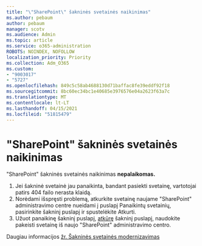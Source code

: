 ```yaml
---
title: "\"SharePoint\" šakninės svetainės naikinimas"
ms.author: pebaum
author: pebaum
manager: scotv
ms.audience: Admin
ms.topic: article
ms.service: o365-administration
ROBOTS: NOINDEX, NOFOLLOW
localization_priority: Priority
ms.collection: Adm_O365
ms.custom:
- "9003017"
- "5727"
ms.openlocfilehash: 849c5c58ab4688130d71baffac8fe39eddf92f18
ms.sourcegitcommit: 8bc60ec34bc1e40685e3976576e04a2623f63a7c
ms.translationtype: MT
ms.contentlocale: lt-LT
ms.lasthandoff: 04/15/2021
ms.locfileid: "51815479"
---
```

# <a name="delete-the-sharepoint-root-site"></a>"SharePoint" šakninės svetainės naikinimas

"SharePoint" šakninės svetainės naikinimas  **nepalaikomas.**

1.  Jei šakninė svetainė jau panaikinta, bandant pasiekti svetainę, vartotojai patirs 404 failo nerasta klaidą.
2.  Norėdami išspręsti problemą, atkurkite svetainę naujame "SharePoint" administravimo centre nueidami  [į](https://admin.microsoft.com/sharepoint?page=recycleBin&modern=true)  puslapį Panaikintų svetainių, pasirinkite šakninį puslapį ir spustelėkite Atkurti.
3.  Užuot panaikinę šakninį puslapį, [atkūrę](https://docs.microsoft.com/sharepoint/modern-root-site#replace-your-root-site)  šakninį puslapį, naudokite pakeisti svetainę iš naujo "SharePoint" administravimo centro.

Daugiau informacijos [žr. Šakninės svetainės modernizavimas](https://docs.microsoft.com/sharepoint/modern-root-site)
